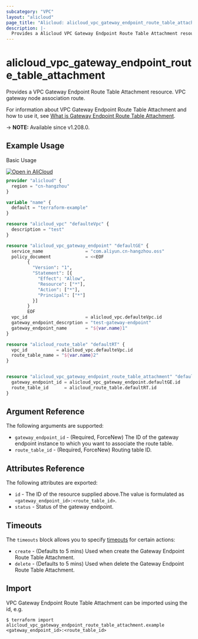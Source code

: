 ```yaml
---
subcategory: "VPC"
layout: "alicloud"
page_title: "Alicloud: alicloud_vpc_gateway_endpoint_route_table_attachment"
description: |-
  Provides a Alicloud VPC Gateway Endpoint Route Table Attachment resource.
---
```


# alicloud_vpc_gateway_endpoint_route_table_attachment

Provides a VPC Gateway Endpoint Route Table Attachment resource. VPC gateway node association route.

For information about VPC Gateway Endpoint Route Table Attachment and how to use it, see [What is Gateway Endpoint Route Table Attachment](https://www.alibabacloud.com/help/en/virtual-private-cloud/latest/311148).

-> **NOTE:** Available since v1.208.0.

## Example Usage

Basic Usage

<div style="display: block;margin-bottom: 40px;"><div class="oics-button" style="float: right;position: absolute;margin-bottom: 10px;">
  <a href="https://api.aliyun.com/terraform?resource=alicloud_vpc_gateway_endpoint_route_table_attachment&exampleId=db033002-40d1-c87d-a761-070c73e33159cf51d2a8&activeTab=example&spm=docs.r.vpc_gateway_endpoint_route_table_attachment.0.db03300240&intl_lang=EN_US" target="_blank">
    <img alt="Open in AliCloud" src="https://img.alicdn.com/imgextra/i1/O1CN01hjjqXv1uYUlY56FyX_!!6000000006049-55-tps-254-36.svg" style="max-height: 44px; max-width: 100%;">
  </a>
</div></div>

```terraform
provider "alicloud" {
  region = "cn-hangzhou"
}

variable "name" {
  default = "terraform-example"
}

resource "alicloud_vpc" "defaulteVpc" {
  description = "test"
}

resource "alicloud_vpc_gateway_endpoint" "defaultGE" {
  service_name                = "com.aliyun.cn-hangzhou.oss"
  policy_document             = <<EOF
        {
          "Version": "1",
          "Statement": [{
            "Effect": "Allow",
            "Resource": ["*"],
            "Action": ["*"],
            "Principal": ["*"]
          }]
        }
        EOF
  vpc_id                      = alicloud_vpc.defaulteVpc.id
  gateway_endpoint_descrption = "test-gateway-endpoint"
  gateway_endpoint_name       = "${var.name}1"
}

resource "alicloud_route_table" "defaultRT" {
  vpc_id           = alicloud_vpc.defaulteVpc.id
  route_table_name = "${var.name}2"
}


resource "alicloud_vpc_gateway_endpoint_route_table_attachment" "default" {
  gateway_endpoint_id = alicloud_vpc_gateway_endpoint.defaultGE.id
  route_table_id      = alicloud_route_table.defaultRT.id
}
```

## Argument Reference

The following arguments are supported:
* `gateway_endpoint_id` - (Required, ForceNew) The ID of the gateway endpoint instance to which you want to associate the route table.
* `route_table_id` - (Required, ForceNew) Routing table ID.

## Attributes Reference

The following attributes are exported:
* `id` - The ID of the resource supplied above.The value is formulated as `<gateway_endpoint_id>:<route_table_id>`.
* `status` - Status of the gateway endpoint.

## Timeouts

The `timeouts` block allows you to specify [timeouts](https://www.terraform.io/docs/configuration-0-11/resources.html#timeouts) for certain actions:
* `create` - (Defaults to 5 mins) Used when create the Gateway Endpoint Route Table Attachment.
* `delete` - (Defaults to 5 mins) Used when delete the Gateway Endpoint Route Table Attachment.

## Import

VPC Gateway Endpoint Route Table Attachment can be imported using the id, e.g.

```shell
$ terraform import alicloud_vpc_gateway_endpoint_route_table_attachment.example <gateway_endpoint_id>:<route_table_id>
```
